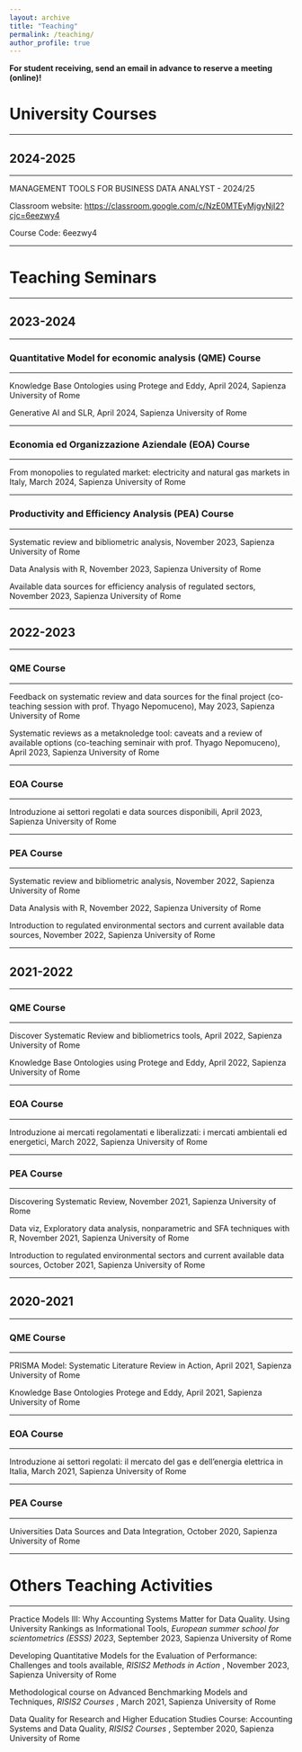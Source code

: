 ```yaml
---
layout: archive
title: "Teaching"
permalink: /teaching/
author_profile: true
---
```


**For student receiving, send an email in advance to reserve a meeting (online)!**

# University Courses
_________________

## 2024-2025
_________________

MANAGEMENT TOOLS FOR BUSINESS DATA ANALYST - 2024/25

Classroom website:
https://classroom.google.com/c/NzE0MTEyMjgyNjI2?cjc=6eezwy4

Course Code:
6eezwy4
_________________

# Teaching Seminars
_________________

## 2023-2024
_________________

### Quantitative Model for economic analysis (QME) Course
_________________

Knowledge Base Ontologies using Protege and Eddy, April 2024, Sapienza University of Rome

Generative AI and SLR, April 2024, Sapienza University of Rome

_________________

### Economia ed Organizzazione Aziendale (EOA) Course
_________________

From monopolies to regulated market: electricity and natural gas markets in Italy, March 2024, Sapienza University of Rome

_________________


### Productivity and Efficiency Analysis (PEA) Course
_________________

Systematic review and bibliometric analysis, November 2023, Sapienza University of Rome

Data Analysis with R, November 2023, Sapienza University of Rome

Available data sources for efficiency analysis of regulated sectors, November 2023, Sapienza University of Rome

_________________

## 2022-2023
_________________

### QME Course
_________________

Feedback on systematic review and data sources for the final project (co-teaching session with prof. Thyago Nepomuceno), May 2023, Sapienza University of Rome

Systematic reviews as a metaknoledge tool: caveats and a review of available options (co-teaching seminair with prof. Thyago Nepomuceno), April 2023, Sapienza University of Rome

_________________
### EOA Course
_________________

Introduzione ai settori regolati e data sources disponibili, April 2023, Sapienza University of Rome

_________________
### PEA Course
_________________

Systematic review and bibliometric analysis, November 2022, Sapienza University of Rome

Data Analysis with R, November 2022, Sapienza University of Rome

Introduction to regulated environmental sectors and current available data sources, November 2022, Sapienza University of Rome

_________________

## 2021-2022
_________________

### QME Course
_________________

Discover Systematic Review and bibliometrics tools, April 2022, Sapienza University of Rome

Knowledge Base Ontologies using Protege and Eddy, April 2022, Sapienza University of Rome

_________________
### EOA Course
_________________

Introduzione ai mercati regolamentati e liberalizzati: i mercati ambientali ed energetici, March 2022, Sapienza University of Rome

_________________
### PEA Course
_________________

Discovering Systematic Review, November 2021, Sapienza University of Rome

Data viz, Exploratory data analysis, nonparametric and SFA techniques with R, November 2021, Sapienza University of Rome

Introduction to regulated environmental sectors and current available data sources, October 2021, Sapienza University of Rome

_________________

## 2020-2021
_________________

### QME Course
_________________

PRISMA Model: Systematic Literature Review in Action, April 2021, Sapienza University of Rome

Knowledge Base Ontologies Protege and Eddy, April 2021, Sapienza University of Rome

_________________
### EOA Course
_________________

Introduzione ai settori regolati: il mercato del gas e dell’energia elettrica in Italia, March 2021, Sapienza University of Rome

_________________
### PEA Course
_________________

Universities Data Sources and Data Integration, October 2020, Sapienza University of Rome

_________________

# Others Teaching Activities
_________________

Practice Models III: Why Accounting Systems Matter for Data Quality. Using University Rankings as Informational Tools, <i>European summer school for scientometrics (ESSS) 2023</i>,  September 2023, Sapienza University of Rome

Developing Quantitative Models for the Evaluation of Performance: Challenges and tools available, <i>RISIS2 Methods in Action </i>, November 2023, Sapienza University of Rome

Methodological course on Advanced Benchmarking Models and Techniques, <i>RISIS2 Courses </i>, March 2021, Sapienza University of Rome

Data Quality for Research and Higher Education Studies Course: Accounting Systems and Data Quality, <i>RISIS2 Courses </i>, September 2020, Sapienza University of Rome